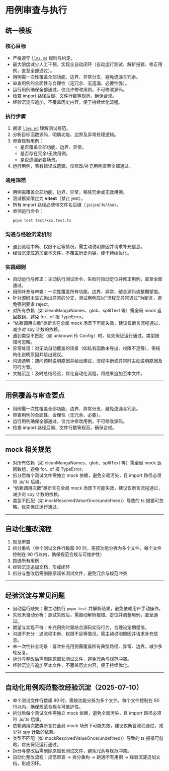 # 用例审查与执行

## 统一模板

### 核心目标
- 严格遵守 [`llms.md`](../llms.md:1) 规则与约定。
- 最大限度减少人工干预，实现全自动闭环（自动运行测试、解析报错、修正用例，直至全部通过）。
- 用例需一次性覆盖全部功能、边界、异常分支，避免遗漏与冗余。
- 审查用例的全面性与合理性（无冗余、无遗漏、必要性强）。
- 运行用例确保全部通过，仅允许修改用例，不可修改源码。
- 检查 import 路径后缀、文件行数等规范，确保合规。
- 经验沉淀应追加，不覆盖历史内容，便于持续优化流程。

### 执行步骤
1. 阅读 [`llms.md`](../llms.md:1) 理解测试规范。
2. 分析目标函数源码，明确功能、边界及异常处理逻辑。
3. 审查现有用例：
   - 是否覆盖全部功能、边界、异常。
   - 是否存在冗余/无效用例。
   - 是否遗漏必要场景。
4. 运行用例，若有错误或遗漏，仅修改/补充用例直至全部通过。

### 通用规范
- 用例需覆盖全部功能、边界、异常，移除冗余或无效用例。
- 测试框架限定为 **vitest**（禁止 jest）。
- 所有 import 路径必须带文件名后缀（.js/.jsx/.ts/.tsx）。
- 单测运行命令：
  ```sh
  pnpm test test/xxx.test.ts
  ```

### 沟通与经验沉淀机制
- 遇到流程中断、权限不足等情况，需主动说明原因并请求补充信息。
- 经验沉淀应追加至本文件，不覆盖历史内容，便于持续优化。

### 实践细则
- 自动运行与修正：主动执行测试命令，失败时自动定位并修正用例，直至全部通过。
- 用例补充与审查：一次性覆盖所有功能、边界、异常，结合源码调整期望值。
- 针对源码未显式抛出异常的分支，测试用例应以“流程无异常通过”为断言，避免强制要求 reject。
- 对所有依赖（如 cleanMangaNames、glob、splitText 等）需全局 mock 返回数组，避免 for...of 报 TypeError。
- “依赖调用次数”类断言在全局 mock 场景下可能失效，建议仅断言流程通过，减少对 spy 计数的依赖。
- 遇到类型不匹配（如 unknown 传 Config）时，优先保证运行通过，类型报错可忽略。
- 异常处理：对无法自动覆盖的场景（如私有函数未导出、权限不足等），需结构化说明原因并给出建议。
- 沟通透明：遇问题时说明原因并给出建议，流程中断或异常时主动说明原因及可行方案。
- 文档沉淀：及时总结经验，优化自动化流程，将成果追加至本文件。

---

## 用例覆盖与审查要点

- 用例需一次性覆盖全部功能、边界、异常分支，避免遗漏与冗余。
- 审查用例的全面性、合理性（无冗余、必要）。
- 运行用例确保全部通过，仅允许修改用例，不可修改源码。
- 检查 import 路径后缀、文件行数等规范，确保合规。

---

## mock 相关规范

- 对所有依赖（如 cleanMangaNames、glob、splitText 等）需全局 mock 返回数组，避免 for...of 报 TypeError。
- 拆分后每个测试文件需独立 mock 依赖，避免全局污染，且 import 路径必须带 .js/.ts 后缀。
- “依赖调用次数”类断言在全局 mock 场景下可能失效，建议仅断言流程通过，减少对 spy 计数的依赖。
- 类型不匹配（如 mockResolvedValueOnce(undefined)）导致的 ts 报错可忽略，优先保证运行通过。

---

## 自动化整改流程

1. 规范审查
2. 拆分重构（单个测试文件行数超 90 时，需按功能分拆为多个文件，每个文件控制在 90 行以内，确保规范合规与可维护性）
3. 跑通所有用例
4. 经验沉淀追加文档，形成闭环
5. 拆分与整改后需删除原超长测试文件，避免冗余与规范冲突

---

## 经验沉淀与常见问题

- 自动运行缺失：需主动执行 `pnpm test` 并解析结果，避免依赖用户手动操作。
- 失败未自动分析：测试失败后，需自动解析报错、定位并调整用例，直至通过。
- 期望与实现不符：补充用例时需结合源码实际行为，合理设定期望值。
- 沟通不充分：遇流程中断、权限不足等情况，需主动说明原因并请求补充信息。
- 未一次性补全场景：首次补充用例需覆盖所有典型路径、异常、边界，减少多轮反复。
- 拆分与整改后需删除原超长测试文件，避免冗余与规范冲突。
- 经验沉淀应追加至本文件，不覆盖历史内容，便于持续优化。

---

## 自动化用例规范整改经验沉淀（2025-07-10）

- 单个测试文件行数超 90 时，需按功能分拆为多个文件，每个文件控制在 90 行以内，确保规范合规与可维护性。
- 拆分后每个测试文件需独立 mock 依赖，避免全局污染，且 import 路径必须带 .js/.ts 后缀。
- 依赖调用次数类断言在全局 mock 场景下可能失效，建议仅断言流程通过，减少对 spy 计数的依赖。
- 类型不匹配（如 mockResolvedValueOnce(undefined)）导致的 ts 报错可忽略，优先保证运行通过。
- 拆分与整改后需删除原超长测试文件，避免冗余与规范冲突。
- 自动化整改流程：规范审查 → 拆分重构 → 跑通所有用例 → 经验沉淀追加文档，形成闭环。
